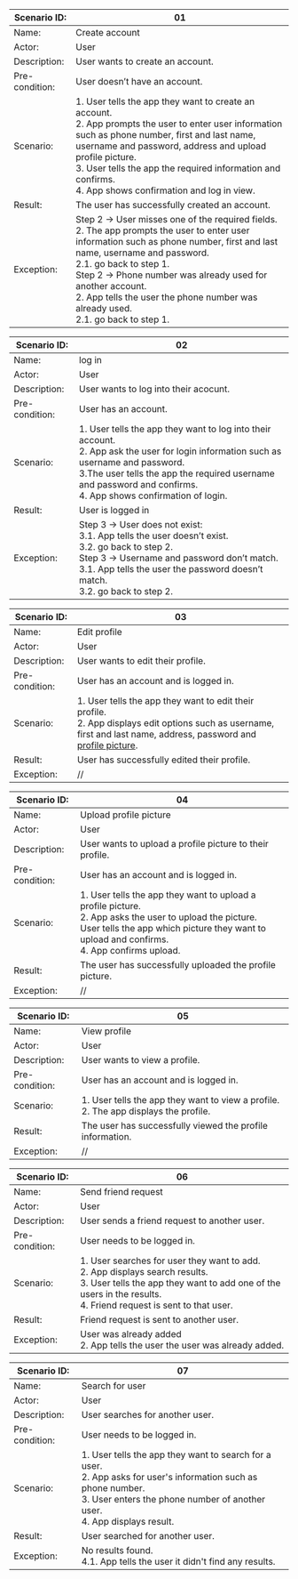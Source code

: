 |  Scenario ID: | 01  |   
|---|---|
| Name: |  Create account |
| Actor: |  User | 
| Description:  |  User wants to create an account.  |  
| Pre-condition: |  User doesn’t have an account.   |    
| Scenario: | 1. User tells the app they want to create an account.<br /> 2. App prompts the user to enter user information such as phone number, first and last name, username and password, address and upload profile picture.<br /> 3. User tells the app the required information and confirms.<br /> 4. App shows confirmation and log in view.     |      
| Result:    | The user has successfully created an account.    |   
| Exception:  | Step 2 &#8594; User misses one of the required fields. <br />  2. The app prompts the user to enter user information such as phone number, first and last name, username and password. <br />  2.1. go back to step 1.<br/> Step 2 &#8594; Phone number was already used for another account. <br/> 2. App tells the user the phone number was already used. <br/> 2.1. go back to step 1.    |    

|  Scenario ID: | 02 |  
|---|---|
| Name: | log in  |   
| Actor: | User  |     
| Description:  |  User wants to log into their acocunt.  |   
| Pre-condition: | User has an account. |   
| Scenario: | 1. User tells the app they want to log into their account. <br/> 2. App ask the user for login information such as username and password. <br/> 3.The user tells the app the required username and password and confirms.<br/> 4. App shows confirmation of login. |     
| Result:    | User is logged in   |     
| Exception:  | Step 3 &#8594; User does not exist: <br/> 3.1. App tells the user doesn’t exist. <br/> 3.2.  go back to step 2.<br/> Step 3 &#8594; Username and password don’t match. <br/>3.1. App tells the user the password doesn’t match.<br/> 3.2. go back to step 2.   |  

|  Scenario ID: |  03 |  
|---|---|
| Name: |  Edit profile |   
| Actor: |  User |     
| Description:  | User wants to edit their profile.  |   
| Pre-condition: | User has an account and is logged in.  |   
| Scenario: |  1. User tells the app they want to edit their profile. <br/> 2. App displays edit options such as username, first and last name, address, password and <u>profile picture</u>. |     
| Result:    |  User has successfully edited their profile. |     
| Exception:  | //  |  


|  Scenario ID: |   04|  
|---|---|
| Name: |  Upload profile picture |   
| Actor: | User  |     
| Description:  | User wants to upload a profile picture to their profile.  |   
| Pre-condition: |  User has an account and is logged in. |   
| Scenario: |  1. User tells the app they want to upload a profile picture. <br/> 2. App asks the user to upload the picture. <br/> User tells the app which picture they want to upload and confirms. <br/> 4. App confirms upload. |     
| Result:    |  The user has successfully uploaded the profile picture. |     
| Exception:  |  // |  


|  Scenario ID: |   05|  
|---|---|
| Name: | View profile |   
| Actor: | User |     
| Description:  | User wants to view a profile. |   
| Pre-condition: | User has an account and is logged in. |   
| Scenario: | 1. User tells the app they want to view a profile. <br/> 2. The app displays the profile.  |     
| Result:    | The user has successfully viewed the profile information. |     
| Exception:  |  // |  

|  Scenario ID: |   06|  
|---|---|
| Name: | Send friend request |   
| Actor: | User |     
| Description:  | User sends a friend request to another user. |   
| Pre-condition: | User needs to be logged in. |   
| Scenario: | 1. User searches for user they want to add. <br/> 2. App displays search results. <br/> 3. User tells the app they want to add one of the users in the results. <br/> 4. Friend request is sent to that user.   |     
| Result:    | Friend request is sent to another user. |     
| Exception:  |  User was already added <br/> 2. App tells the user the user was already added. |  

|  Scenario ID: |   07|  
|---|---|
| Name: | Search for user |   
| Actor: | User |     
| Description:  | User searches for another user. |   
| Pre-condition: | User needs to be logged in. |   
| Scenario: | 1. User tells the app they want to search for a user. <br/> 2. App asks for user's information such as phone number. <br/> 3. User enters the phone number of another user. <br/> 4. App displays result.  |     
| Result:    | User searched for another user. |     
| Exception:  |  No results found. <br/> 4.1. App tells the user it didn't find any results. |  


